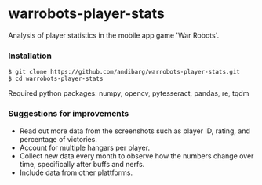 # warrobots-player-stats
Analysis of player statistics in the mobile app game 'War Robots'. 


### Installation
```
$ git clone https://github.com/andibarg/warrobots-player-stats.git
$ cd warrobots-player-stats
```
Required python packages: numpy, opencv, pytesseract, pandas, re, tqdm




### Suggestions for improvements

- Read out more data from the screenshots such as player ID, rating, and percentage of victories.
- Account for multiple hangars per player.
- Collect new data every month to observe how the numbers change over time, specifically after buffs and nerfs.
- Include data from other plattforms.
